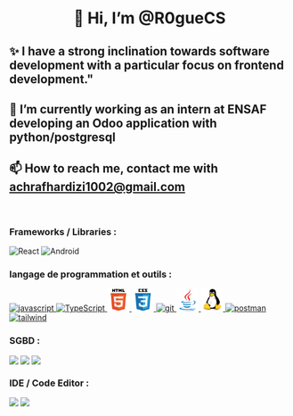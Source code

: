 <h1 align="center"> 👋 Hi, I’m @R0gueCS </h1>
<h2> ✨ I have a strong inclination towards software development with a particular focus on frontend development."</h2>
<h2> 🌱 I’m currently working as an intern at ENSAF developing an Odoo application with python/postgresql </h2>
<h2> 📫 How to reach me, contact me with <a href="achrafhardizi1002@gmail.com ">achrafhardizi1002@gmail.com </a> </h2>
<br>
<h3>  Frameworks / Libraries :</h3>     

![React](https://img.shields.io/badge/react-%23007FCC.svg?style=for-the-badge&logo=react&logoColor=white)
![Android](https://img.shields.io/badge/android-%23E34F26.svg?style=for-the-badge&logo=android&logoColor=white)
     <h3> langage de programmation et outils : </h3>
     
<p align="left">
     <a href="https://www.javascript.com/" target="_blank">
          <img src="https://cdn.freebiesupply.com/logos/thumbs/2x/javascript-logo.png" alt="javascript" width="50" height="40"/>
     </a>
     <a href="https://www.typescriptlang.org/" target="_blank">
          <img src="https://img.shields.io/badge/TypeScript-007ACC?style=for-the-badge&logo=typescript&logoColor=white" alt="TypeScript" width="60" height="40">
     </a>
     <a href="https://www.w3.org/html/" target="_blank">
          <img src="https://raw.githubusercontent.com/devicons/devicon/master/icons/html5/html5-original-wordmark.svg" alt="html5" width="40" height="40"/>
     </a>
     <a href="https://www.w3schools.com/css/" target="_blank">
          <img src="https://raw.githubusercontent.com/devicons/devicon/master/icons/css3/css3-original-wordmark.svg" alt="css3" width="40" height="40"/>
     </a>
     <a href="https://git-scm.com/" target="_blank">
          <img src="https://www.vectorlogo.zone/logos/git-scm/git-scm-icon.svg" alt="git" width="40" height="40"/>
     </a>
     <a href="https://www.java.com" target="_blank">
          <img src="https://raw.githubusercontent.com/devicons/devicon/master/icons/java/java-original.svg" alt="java" width="40" height="40"/>
     </a>
     <a href="https://www.linux.org/" target="_blank">
          <img src="https://raw.githubusercontent.com/devicons/devicon/master/icons/linux/linux-original.svg" alt="linux" width="40" height="40"/>
     </a> 
     <a href="https://postman.com" target="_blank">
          <img src="https://www.vectorlogo.zone/logos/getpostman/getpostman-icon.svg" alt="postman" width="40" height="40"/> 
     </a>
     <a href="https://tailwindcss.com/" target="_blank">
          <img src="https://www.vectorlogo.zone/logos/tailwindcss/tailwindcss-icon.svg" alt="tailwind" width="40" height="40"/>
     </a> 
<h3> SGBD :</h3>
     <div style="display:flex;gap:0.25rem;">
         <img src="https://img.shields.io/badge/MySQL-4479A1.svg?style=for-the-badge&logo=mysql&logoColor=white"/>
         <img src="https://img.shields.io/badge/Oracle-F80000.svg?style=for-the-badge&logo=oracle&logoColor=white"/>
         <img src="https://img.shields.io/badge/PostgreSQL-336791.svg?style=for-the-badge&logo=postgresql&logoColor=white"/>
     </div>
     <h3>IDE / Code Editor :</h3> 
     <div style="display:flex;gap:0.25rem;">
     <img  src="https://img.shields.io/badge/Visual%20Studio%20Code-0078d7.svg?style=for-the-badge&logo=visual-studio-code&logoColor=white" />
     <img src="https://img.shields.io/badge/JetBrains%20IDEs-000000.svg?style=for-the-badge&logo=jetbrains&logoColor=white"/>
     </div>

